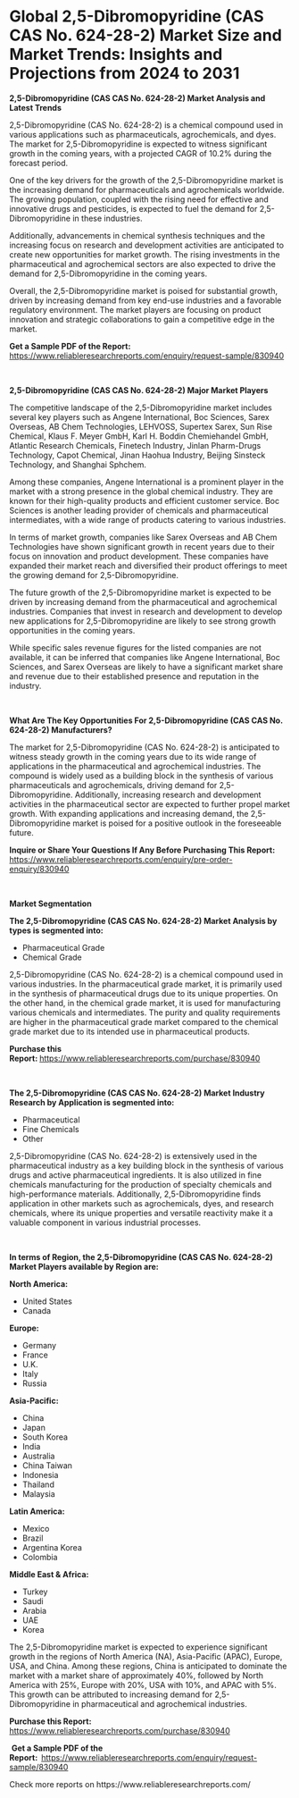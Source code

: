 <p><h1>Global 2,5-Dibromopyridine (CAS CAS No. 624-28-2) Market Size and Market Trends: Insights and Projections from 2024 to 2031</h1></p><p><strong>2,5-Dibromopyridine (CAS CAS No. 624-28-2) Market Analysis and Latest Trends</strong></p>
<p><p>2,5-Dibromopyridine (CAS No. 624-28-2) is a chemical compound used in various applications such as pharmaceuticals, agrochemicals, and dyes. The market for 2,5-Dibromopyridine is expected to witness significant growth in the coming years, with a projected CAGR of 10.2% during the forecast period.</p><p>One of the key drivers for the growth of the 2,5-Dibromopyridine market is the increasing demand for pharmaceuticals and agrochemicals worldwide. The growing population, coupled with the rising need for effective and innovative drugs and pesticides, is expected to fuel the demand for 2,5-Dibromopyridine in these industries.</p><p>Additionally, advancements in chemical synthesis techniques and the increasing focus on research and development activities are anticipated to create new opportunities for market growth. The rising investments in the pharmaceutical and agrochemical sectors are also expected to drive the demand for 2,5-Dibromopyridine in the coming years.</p><p>Overall, the 2,5-Dibromopyridine market is poised for substantial growth, driven by increasing demand from key end-use industries and a favorable regulatory environment. The market players are focusing on product innovation and strategic collaborations to gain a competitive edge in the market.</p></p>
<p><strong>Get a Sample PDF of the Report:&nbsp;</strong> <a href="https://www.reliableresearchreports.com/enquiry/request-sample/830940">https://www.reliableresearchreports.com/enquiry/request-sample/830940</a></p>
<p>&nbsp;</p>
<p><strong>2,5-Dibromopyridine (CAS CAS No. 624-28-2) Major Market Players</strong></p>
<p><p>The competitive landscape of the 2,5-Dibromopyridine market includes several key players such as Angene International, Boc Sciences, Sarex Overseas, AB Chem Technologies, LEHVOSS, Supertex Sarex, Sun Rise Chemical, Klaus F. Meyer GmbH, Karl H. Boddin Chemiehandel GmbH, Atlantic Research Chemicals, Finetech Industry, Jinlan Pharm-Drugs Technology, Capot Chemical, Jinan Haohua Industry, Beijing Sinsteck Technology, and Shanghai Sphchem.</p><p>Among these companies, Angene International is a prominent player in the market with a strong presence in the global chemical industry. They are known for their high-quality products and efficient customer service. Boc Sciences is another leading provider of chemicals and pharmaceutical intermediates, with a wide range of products catering to various industries.</p><p>In terms of market growth, companies like Sarex Overseas and AB Chem Technologies have shown significant growth in recent years due to their focus on innovation and product development. These companies have expanded their market reach and diversified their product offerings to meet the growing demand for 2,5-Dibromopyridine.</p><p>The future growth of the 2,5-Dibromopyridine market is expected to be driven by increasing demand from the pharmaceutical and agrochemical industries. Companies that invest in research and development to develop new applications for 2,5-Dibromopyridine are likely to see strong growth opportunities in the coming years.</p><p>While specific sales revenue figures for the listed companies are not available, it can be inferred that companies like Angene International, Boc Sciences, and Sarex Overseas are likely to have a significant market share and revenue due to their established presence and reputation in the industry.</p></p>
<p>&nbsp;</p>
<p><strong>What Are The Key Opportunities For 2,5-Dibromopyridine (CAS CAS No. 624-28-2) Manufacturers?</strong></p>
<p><p>The market for 2,5-Dibromopyridine (CAS No. 624-28-2) is anticipated to witness steady growth in the coming years due to its wide range of applications in the pharmaceutical and agrochemical industries. The compound is widely used as a building block in the synthesis of various pharmaceuticals and agrochemicals, driving demand for 2,5-Dibromopyridine. Additionally, increasing research and development activities in the pharmaceutical sector are expected to further propel market growth. With expanding applications and increasing demand, the 2,5-Dibromopyridine market is poised for a positive outlook in the foreseeable future.</p></p>
<p><strong>Inquire or Share Your Questions If Any Before Purchasing This Report:</strong> <a href="https://www.reliableresearchreports.com/enquiry/pre-order-enquiry/830940">https://www.reliableresearchreports.com/enquiry/pre-order-enquiry/830940</a></p>
<p>&nbsp;</p>
<p><strong>Market Segmentation</strong></p>
<p><strong>The 2,5-Dibromopyridine (CAS CAS No. 624-28-2) Market Analysis by types is segmented into:</strong></p>
<p><ul><li>Pharmaceutical Grade</li><li>Chemical Grade</li></ul></p>
<p><p>2,5-Dibromopyridine (CAS No. 624-28-2) is a chemical compound used in various industries. In the pharmaceutical grade market, it is primarily used in the synthesis of pharmaceutical drugs due to its unique properties. On the other hand, in the chemical grade market, it is used for manufacturing various chemicals and intermediates. The purity and quality requirements are higher in the pharmaceutical grade market compared to the chemical grade market due to its intended use in pharmaceutical products.</p></p>
<p><strong>Purchase this Report:&nbsp;</strong><a href="https://www.reliableresearchreports.com/purchase/830940">https://www.reliableresearchreports.com/purchase/830940</a></p>
<p>&nbsp;</p>
<p><strong>The 2,5-Dibromopyridine (CAS CAS No. 624-28-2) Market Industry Research by Application is segmented into:</strong></p>
<p><ul><li>Pharmaceutical</li><li>Fine Chemicals</li><li>Other</li></ul></p>
<p><p>2,5-Dibromopyridine (CAS No. 624-28-2) is extensively used in the pharmaceutical industry as a key building block in the synthesis of various drugs and active pharmaceutical ingredients. It is also utilized in fine chemicals manufacturing for the production of specialty chemicals and high-performance materials. Additionally, 2,5-Dibromopyridine finds application in other markets such as agrochemicals, dyes, and research chemicals, where its unique properties and versatile reactivity make it a valuable component in various industrial processes.</p></p>
<p>&nbsp;</p>
<p><strong>In terms of Region, the 2,5-Dibromopyridine (CAS CAS No. 624-28-2) Market Players available by Region are:</strong></p>
<p>
    <p> <strong> North America: </strong>
        <ul>
            <li>United States</li>
            <li>Canada</li>
        </ul>
        </p> 
    <p> <strong> Europe: </strong>
        <ul>
            <li>Germany</li>
            <li>France</li>
            <li>U.K.</li>
            <li>Italy</li>
            <li>Russia</li>
        </ul>
        </p> 
    <p> <strong> Asia-Pacific: </strong>
        <ul>
            <li>China</li>
            <li>Japan</li>
            <li>South Korea</li>
            <li>India</li>
            <li>Australia</li>
            <li>China Taiwan</li>
            <li>Indonesia</li>
            <li>Thailand</li>
            <li>Malaysia</li>
        </ul>
        </p> 
    <p> <strong> Latin America: </strong>
        <ul>
            <li>Mexico</li>
            <li>Brazil</li>
            <li>Argentina Korea</li>
            <li>Colombia</li>
        </ul>
        </p> 
    <p> <strong> Middle East & Africa: </strong>
        <ul>
            <li>Turkey</li>
            <li>Saudi</li>
            <li>Arabia</li>
            <li>UAE</li>
            <li>Korea</li>
        </ul>
    </p>
    </p>
<p><p>The 2,5-Dibromopyridine market is expected to experience significant growth in the regions of North America (NA), Asia-Pacific (APAC), Europe, USA, and China. Among these regions, China is anticipated to dominate the market with a market share of approximately 40%, followed by North America with 25%, Europe with 20%, USA with 10%, and APAC with 5%. This growth can be attributed to increasing demand for 2,5-Dibromopyridine in pharmaceutical and agrochemical industries.</p></p>
<p><strong>Purchase this Report: </strong><a href="https://www.reliableresearchreports.com/purchase/830940">https://www.reliableresearchreports.com/purchase/830940</a></p>
<p>&nbsp;<strong>Get a Sample PDF of the Report:&nbsp;&nbsp;</strong><a href="https://www.reliableresearchreports.com/enquiry/request-sample/830940">https://www.reliableresearchreports.com/enquiry/request-sample/830940</a></p>
<p><strong></strong></p>
<p>Check more reports on https://www.reliableresearchreports.com/</p>